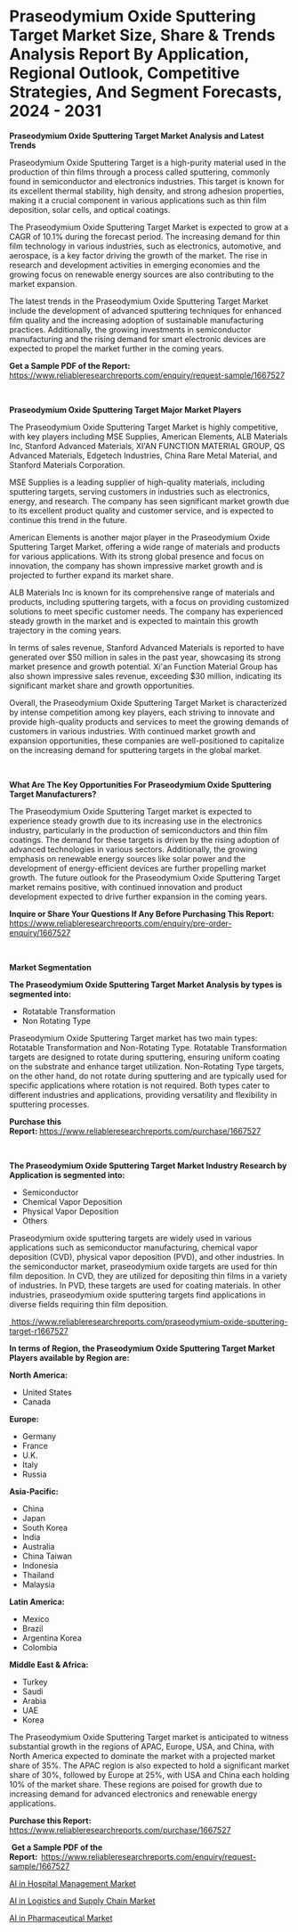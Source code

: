 <p><h1>Praseodymium Oxide Sputtering Target Market Size, Share & Trends Analysis Report By Application, Regional Outlook, Competitive Strategies, And Segment Forecasts, 2024 - 2031</h1></p><p><strong>Praseodymium Oxide Sputtering Target Market Analysis and Latest Trends</strong></p>
<p><p>Praseodymium Oxide Sputtering Target is a high-purity material used in the production of thin films through a process called sputtering, commonly found in semiconductor and electronics industries. This target is known for its excellent thermal stability, high density, and strong adhesion properties, making it a crucial component in various applications such as thin film deposition, solar cells, and optical coatings.</p><p>The Praseodymium Oxide Sputtering Target Market is expected to grow at a CAGR of 10.1% during the forecast period. The increasing demand for thin film technology in various industries, such as electronics, automotive, and aerospace, is a key factor driving the growth of the market. The rise in research and development activities in emerging economies and the growing focus on renewable energy sources are also contributing to the market expansion.</p><p>The latest trends in the Praseodymium Oxide Sputtering Target Market include the development of advanced sputtering techniques for enhanced film quality and the increasing adoption of sustainable manufacturing practices. Additionally, the growing investments in semiconductor manufacturing and the rising demand for smart electronic devices are expected to propel the market further in the coming years.</p></p>
<p><strong>Get a Sample PDF of the Report:&nbsp;</strong> <a href="https://www.reliableresearchreports.com/enquiry/request-sample/1667527">https://www.reliableresearchreports.com/enquiry/request-sample/1667527</a></p>
<p>&nbsp;</p>
<p><strong>Praseodymium Oxide Sputtering Target Major Market Players</strong></p>
<p><p>The Praseodymium Oxide Sputtering Target Market is highly competitive, with key players including MSE Supplies, American Elements, ALB Materials Inc, Stanford Advanced Materials, XI'AN FUNCTION MATERIAL GROUP, QS Advanced Materials, Edgetech Industries, China Rare Metal Material, and Stanford Materials Corporation. </p><p>MSE Supplies is a leading supplier of high-quality materials, including sputtering targets, serving customers in industries such as electronics, energy, and research. The company has seen significant market growth due to its excellent product quality and customer service, and is expected to continue this trend in the future. </p><p>American Elements is another major player in the Praseodymium Oxide Sputtering Target Market, offering a wide range of materials and products for various applications. With its strong global presence and focus on innovation, the company has shown impressive market growth and is projected to further expand its market share.</p><p>ALB Materials Inc is known for its comprehensive range of materials and products, including sputtering targets, with a focus on providing customized solutions to meet specific customer needs. The company has experienced steady growth in the market and is expected to maintain this growth trajectory in the coming years.</p><p>In terms of sales revenue, Stanford Advanced Materials is reported to have generated over $50 million in sales in the past year, showcasing its strong market presence and growth potential. Xi'an Function Material Group has also shown impressive sales revenue, exceeding $30 million, indicating its significant market share and growth opportunities.</p><p>Overall, the Praseodymium Oxide Sputtering Target Market is characterized by intense competition among key players, each striving to innovate and provide high-quality products and services to meet the growing demands of customers in various industries. With continued market growth and expansion opportunities, these companies are well-positioned to capitalize on the increasing demand for sputtering targets in the global market.</p></p>
<p>&nbsp;</p>
<p><strong>What Are The Key Opportunities For Praseodymium Oxide Sputtering Target Manufacturers?</strong></p>
<p><p>The Praseodymium Oxide Sputtering Target market is expected to experience steady growth due to its increasing use in the electronics industry, particularly in the production of semiconductors and thin film coatings. The demand for these targets is driven by the rising adoption of advanced technologies in various sectors. Additionally, the growing emphasis on renewable energy sources like solar power and the development of energy-efficient devices are further propelling market growth. The future outlook for the Praseodymium Oxide Sputtering Target market remains positive, with continued innovation and product development expected to drive further expansion in the coming years.</p></p>
<p><strong>Inquire or Share Your Questions If Any Before Purchasing This Report:</strong> <a href="https://www.reliableresearchreports.com/enquiry/pre-order-enquiry/1667527">https://www.reliableresearchreports.com/enquiry/pre-order-enquiry/1667527</a></p>
<p>&nbsp;</p>
<p><strong>Market Segmentation</strong></p>
<p><strong>The Praseodymium Oxide Sputtering Target Market Analysis by types is segmented into:</strong></p>
<p><ul><li>Rotatable Transformation</li><li>Non Rotating Type</li></ul></p>
<p><p>Praseodymium Oxide Sputtering Target market has two main types: Rotatable Transformation and Non-Rotating Type. Rotatable Transformation targets are designed to rotate during sputtering, ensuring uniform coating on the substrate and enhance target utilization. Non-Rotating Type targets, on the other hand, do not rotate during sputtering and are typically used for specific applications where rotation is not required. Both types cater to different industries and applications, providing versatility and flexibility in sputtering processes.</p></p>
<p><strong>Purchase this Report:&nbsp;</strong><a href="https://www.reliableresearchreports.com/purchase/1667527">https://www.reliableresearchreports.com/purchase/1667527</a></p>
<p>&nbsp;</p>
<p><strong>The Praseodymium Oxide Sputtering Target Market Industry Research by Application is segmented into:</strong></p>
<p><ul><li>Semiconductor</li><li>Chemical Vapor Deposition</li><li>Physical Vapor Deposition</li><li>Others</li></ul></p>
<p><p>Praseodymium oxide sputtering targets are widely used in various applications such as semiconductor manufacturing, chemical vapor deposition (CVD), physical vapor deposition (PVD), and other industries. In the semiconductor market, praseodymium oxide targets are used for thin film deposition. In CVD, they are utilized for depositing thin films in a variety of industries. In PVD, these targets are used for coating materials. In other industries, praseodymium oxide sputtering targets find applications in diverse fields requiring thin film deposition.</p></p>
<p><a href="https://www.reliableresearchreports.com/praseodymium-oxide-sputtering-target-r1667527">&nbsp;https://www.reliableresearchreports.com/praseodymium-oxide-sputtering-target-r1667527</a></p>
<p><strong>In terms of Region, the Praseodymium Oxide Sputtering Target Market Players available by Region are:</strong></p>
<p>
    <p> <strong> North America: </strong>
        <ul>
            <li>United States</li>
            <li>Canada</li>
        </ul>
        </p> 
    <p> <strong> Europe: </strong>
        <ul>
            <li>Germany</li>
            <li>France</li>
            <li>U.K.</li>
            <li>Italy</li>
            <li>Russia</li>
        </ul>
        </p> 
    <p> <strong> Asia-Pacific: </strong>
        <ul>
            <li>China</li>
            <li>Japan</li>
            <li>South Korea</li>
            <li>India</li>
            <li>Australia</li>
            <li>China Taiwan</li>
            <li>Indonesia</li>
            <li>Thailand</li>
            <li>Malaysia</li>
        </ul>
        </p> 
    <p> <strong> Latin America: </strong>
        <ul>
            <li>Mexico</li>
            <li>Brazil</li>
            <li>Argentina Korea</li>
            <li>Colombia</li>
        </ul>
        </p> 
    <p> <strong> Middle East & Africa: </strong>
        <ul>
            <li>Turkey</li>
            <li>Saudi</li>
            <li>Arabia</li>
            <li>UAE</li>
            <li>Korea</li>
        </ul>
    </p>
    </p>
<p><p>The Praseodymium Oxide Sputtering Target market is anticipated to witness substantial growth in the regions of APAC, Europe, USA, and China, with North America expected to dominate the market with a projected market share of 35%. The APAC region is also expected to hold a significant market share of 30%, followed by Europe at 25%, with USA and China each holding 10% of the market share. These regions are poised for growth due to increasing demand for advanced electronics and renewable energy applications.</p></p>
<p><strong>Purchase this Report: </strong><a href="https://www.reliableresearchreports.com/purchase/1667527">https://www.reliableresearchreports.com/purchase/1667527</a></p>
<p>&nbsp;<strong>Get a Sample PDF of the Report:&nbsp;&nbsp;</strong><a href="https://www.reliableresearchreports.com/enquiry/request-sample/1667527">https://www.reliableresearchreports.com/enquiry/request-sample/1667527</a></p>
<p><strong></strong></p>
<p><p><a href="https://github.com/myacatherineblakecaczo9vcsw/Market-Research-Report-List-3/blob/main/ai-in-hospital-management-market.md">AI in Hospital Management Market</a></p><p><a href="https://github.com/okotobwrhuteie/Market-Research-Report-List-3/blob/main/ai-in-logistics-and-supply-chain-market.md">AI in Logistics and Supply Chain Market</a></p><p><a href="https://github.com/LeilaniWyman2021/Market-Research-Report-List-1/blob/main/ai-in-pharmaceutical-market.md">AI in Pharmaceutical Market</a></p></p>
